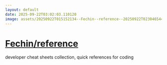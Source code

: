 ```yaml
---
layout: default
date: 2025-09-22T03:02:03.110120
image: assets/20250922T015152134--Fechin--reference--20250922T023046544--cropped.png
---
```


# [Fechin/reference](https://github.com/Fechin/reference)

developer cheat sheets collection, quick references for coding

